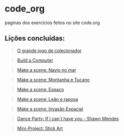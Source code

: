 # code_org
paginas dos exercícios feitos no site code.org
## Lições concluídas: 
  > [O grande jogo de colecionador](https://studio.code.org/projects/spritelab/KnRY3FWlJt6szAX5Uk-P2d4MYk66svw8KU5mJT_xjR0)

  > [Build a Computer](https://studio.code.org/projects/spritelab/A2zo7LzhUNczGxNz7DOpJ_kUrkc2DvDCdMO0IR1rOiM)

  >[Make a scene: Navio no mar](https://studio.code.org/projects/spritelab/9OPVp6X9H1r-3dAXXALJcFIzJC193rokDVOa0P6QDZ0)
  
  >[Make a scene: Montanha e Tucano](https://studio.code.org/projects/spritelab/LWH_9naWJrkJGcegVimMmKviYU9v_Zf2ajYtfx8EbAE)
  
  >[Make a scene: Espaço](https://studio.code.org/projects/spritelab/jo_fYPYmWWt9D7l4-Lcxy2pHbM-MqCEAKqDlbDPUhEU)

  >[Make a scene: Leão e raposa](https://studio.code.org/projects/spritelab/HZvlWp2ys2C5ZHqjwH_v1pXoT8S5iH8SXjb7oqH6Dwc)
  
  >[Make a scene: Invasão Espacial](https://studio.code.org/projects/spritelab/MEzy56xUZXnaOabaLSJ6vWJDWTnDP8QWKTr9nChREHY)
  
  >[Dance Party: If I can´t have you - Shawn Mendes](https://studio.code.org/projects/dance/stLu4LYWpL5Lx8MDgRkR94con7VlYT4-GTragq9g3rs)

  >[Mini-Project: Stick Art](https://studio.code.org/projects/artist/-IlswA7wCR5xc36WUae1eZNTV-bFxFgAqXNfFhkmJ1M)

  >

